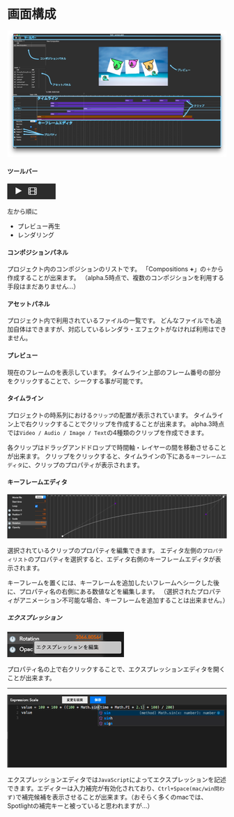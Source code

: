 # 画面構成
![screenshot](../assets/usage/delir_window.png)

#### ツールバー
![screenshot](../assets/usage/toolbar.png)

左から順に
- プレビュー再生
- レンダリング


#### コンポジションパネル
プロジェクト内のコンポジションのリストです。
「Compositions **+**」の`＋`から作成することが出来ます。
（alpha.5時点で、複数のコンポジションを利用する手段はまだありません…）

#### アセットパネル
プロジェクト内で利用されているファイルの一覧です。
どんなファイルでも追加自体はできますが、対応しているレンダラ・エフェクトがなければ利用はできません。

#### プレビュー
現在のフレームのを表示しています。
タイムライン上部のフレーム番号の部分をクリックすることで、シークする事が可能です。

#### タイムライン
プロジェクトの時系列における`クリップ`の配置が表示されています。
タイムライン上で右クリックすることでクリップを作成することが出来ます。
alpha.3時点では`Video / Audio / Image / Text`の4種類のクリップを作成できます。

各クリップはドラッグアンドドロップで時間軸・レイヤーの間を移動させることが出来ます。
クリップをクリックすると、タイムラインの下にある`キーフレームエディタ`に、クリップのプロパティが表示されます。

#### キーフレームエディタ
![Keyframe Editor](../assets/usage/keyframe-editor.png)

選択されているクリップのプロパティを編集できます。
エディタ左側の`プロパティリスト`のプロパティを選択すると、エディタ右側のキーフレームエディタが表示されます。

キーフレームを置くには、キーフレームを追加したいフレームへシークした後に、プロパティ名の右側にある数値などを編集します。
（選択されたプロパティがアニメーション不可能な場合、キーフレームを追加することは出来ません。）

##### エクスプレッション
![Open Expression editor](../assets/usage/open-expression-editor.png)

プロパティ名の上で右クリックすることで、エクスプレッションエディタを開くことが出来ます。

---

![Expression editor](../assets/usage/expression-editor.png)

エクスプレッションエディタでは`JavaScript`によってエクスプレッションを記述できます。エディターは入力補完が有効化されており、`Ctrl+Space(mac/win問わず)`で補完候補を表示させることが出来ます。（おそらく多くのmacでは、Spotlightの補完キーと被っていると思われますが…）

